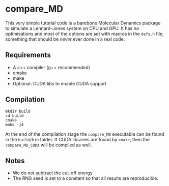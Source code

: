 # compare_MD

This very simple tutorial code is a barebone Molecular Dynamics package to simulate a Lennard-Jones system on CPU and GPU. It has *no* optimisations and most of the options are set with macros in the `defs.h` file, something that should be *never* ever done in a real code.

## Requirements

* A c++ compiler (g++ recommended)
* cmake
* make
* Optional: CUDA libs to enable CUDA support

## Compilation

```
mkdir build
cd build
cmake ..
make -j4
```

At the end of the compilation stage the `compare_MD` executable can be found in the `build/bin` folder. If CUDA libraries are found by `cmake`, then the `compare_MD_CUDA` will be compiled as well.

## Notes

* We do not subtract the cut-off energy
* The RNG seed is set to a constant so that all results are reproducible.
